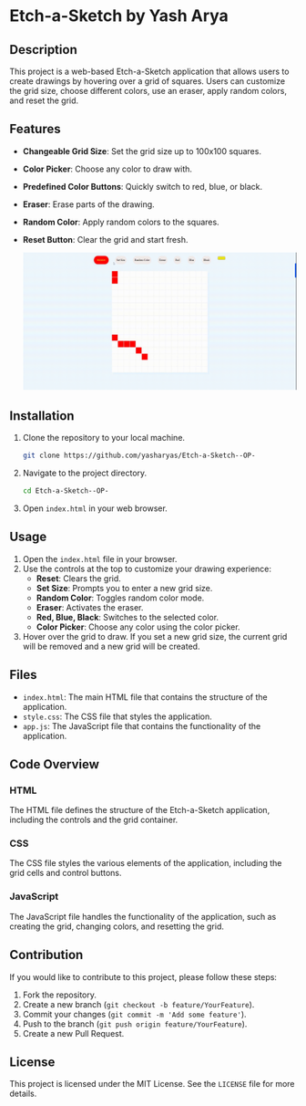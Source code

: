 # Etch-a-Sketch by Yash Arya

## Description
This project is a web-based Etch-a-Sketch application that allows users to create drawings by hovering over a grid of squares. Users can customize the grid size, choose different colors, use an eraser, apply random colors, and reset the grid. 

## Features
- **Changeable Grid Size**: Set the grid size up to 100x100 squares.
- **Color Picker**: Choose any color to draw with.
- **Predefined Color Buttons**: Quickly switch to red, blue, or black.
- **Eraser**: Erase parts of the drawing.
- **Random Color**: Apply random colors to the squares.
- **Reset Button**: Clear the grid and start fresh.

  ![Demo](Etch-a-sketch.gif)

  

## Installation
1. Clone the repository to your local machine.
    ```sh
    git clone https://github.com/yasharyas/Etch-a-Sketch--OP-
    ```
2. Navigate to the project directory.
    ```sh
    cd Etch-a-Sketch--OP-
    ```
3. Open `index.html` in your web browser.

## Usage
1. Open the `index.html` file in your browser.
2. Use the controls at the top to customize your drawing experience:
   - **Reset**: Clears the grid.
   - **Set Size**: Prompts you to enter a new grid size.
   - **Random Color**: Toggles random color mode.
   - **Eraser**: Activates the eraser.
   - **Red, Blue, Black**: Switches to the selected color.
   - **Color Picker**: Choose any color using the color picker.
3. Hover over the grid to draw. If you set a new grid size, the current grid will be removed and a new grid will be created.

## Files
- `index.html`: The main HTML file that contains the structure of the application.
- `style.css`: The CSS file that styles the application.
- `app.js`: The JavaScript file that contains the functionality of the application.

## Code Overview

### HTML
The HTML file defines the structure of the Etch-a-Sketch application, including the controls and the grid container.

### CSS
The CSS file styles the various elements of the application, including the grid cells and control buttons.

### JavaScript
The JavaScript file handles the functionality of the application, such as creating the grid, changing colors, and resetting the grid.

## Contribution
If you would like to contribute to this project, please follow these steps:
1. Fork the repository.
2. Create a new branch (`git checkout -b feature/YourFeature`).
3. Commit your changes (`git commit -m 'Add some feature'`).
4. Push to the branch (`git push origin feature/YourFeature`).
5. Create a new Pull Request.

## License
This project is licensed under the MIT License. See the `LICENSE` file for more details.



